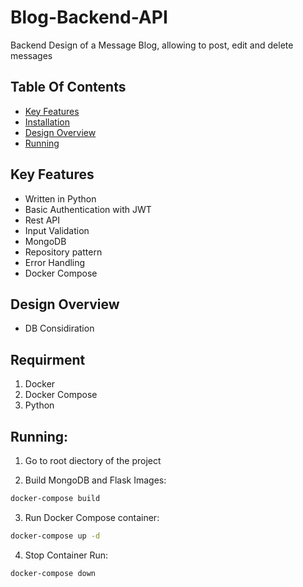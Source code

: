 # Blog-Backend-API
Backend Design of a Message Blog, allowing to post, edit and delete messages 

## Table Of Contents
- [Key Features](#key-features)
- [Installation](#installation)
- [Design Overview](#design)
- [Running](#running)

## Key Features
- Written in Python
- Basic Authentication with JWT
- Rest API
- Input Validation
- MongoDB
- Repository pattern
- Error Handling 
- Docker Compose

## Design Overview
* DB Considiration

## Requirment
1. Docker
2. Docker Compose
3. Python

## Running:
1. Go to root diectory of the project

2. Build MongoDB and Flask Images:
```bash
docker-compose build
```
3. Run Docker Compose container:
```bash
docker-compose up -d
```
4. Stop Container Run:
```bash
docker-compose down
```


